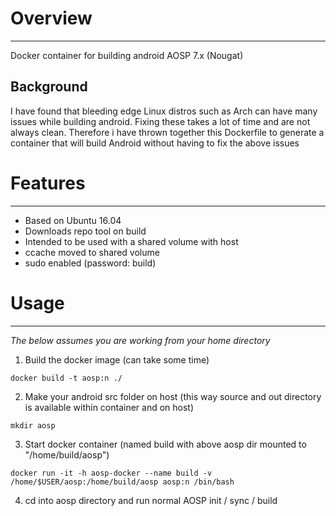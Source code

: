 # Overview
------------ 
Docker container for building android AOSP 7.x (Nougat) 
 
 
## Background
I have found that bleeding edge Linux distros such as Arch can have many 
issues while building android. Fixing these takes a lot of time and are not always clean. 
Therefore i have thrown together this Dockerfile to generate a container that will build 
Android without having to fix the above issues 
 
 
# Features
------------ 
 
* Based on Ubuntu 16.04
* Downloads repo tool on build 
* Intended to be used with a shared volume with host 
* ccache moved to shared volume
* sudo enabled (password: build) 
 
# Usage
------------ 

*The below assumes you are working from your home directory*
 
1. Build the docker image (can take some time) 
``` 
docker build -t aosp:n ./ 
``` 
 
2. Make your android src folder on host (this way source and out directory is available within container and on host)
``` 
mkdir aosp
``` 
 
3. Start docker container (named build with above aosp dir mounted to "/home/build/aosp") 

``` 
docker run -it -h aosp-docker --name build -v /home/$USER/aosp:/home/build/aosp aosp:n /bin/bash
``` 
 
4. cd into aosp directory and run normal AOSP init / sync / build
